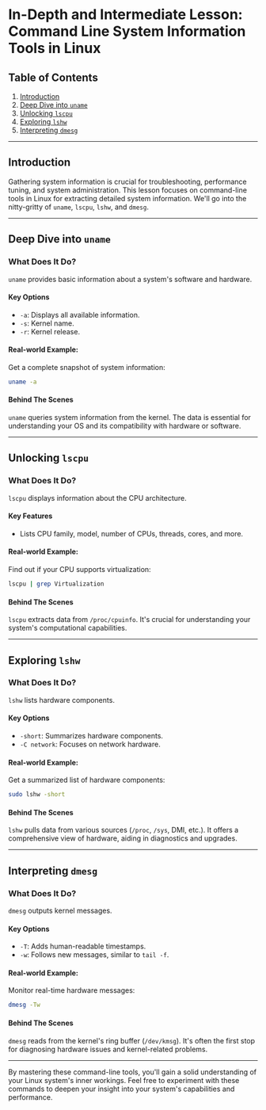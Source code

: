 # In-Depth and Intermediate Lesson: Command Line System Information Tools in Linux

## Table of Contents

1. [Introduction](#introduction)
2. [Deep Dive into `uname`](#deep-dive-into-uname)
3. [Unlocking `lscpu`](#unlocking-lscpu)
4. [Exploring `lshw`](#exploring-lshw)
5. [Interpreting `dmesg`](#interpreting-dmesg)

---

## Introduction

Gathering system information is crucial for troubleshooting, performance tuning, and system administration. This lesson focuses on command-line tools in Linux for extracting detailed system information. We'll go into the nitty-gritty of `uname`, `lscpu`, `lshw`, and `dmesg`.

---

## Deep Dive into `uname`

### What Does It Do?

`uname` provides basic information about a system's software and hardware.

#### Key Options

- `-a`: Displays all available information.
- `-s`: Kernel name.
- `-r`: Kernel release.

#### Real-world Example:

Get a complete snapshot of system information:

```bash
uname -a
```

#### Behind The Scenes

`uname` queries system information from the kernel. The data is essential for understanding your OS and its compatibility with hardware or software.

---

## Unlocking `lscpu`

### What Does It Do?

`lscpu` displays information about the CPU architecture.

#### Key Features

- Lists CPU family, model, number of CPUs, threads, cores, and more.
  
#### Real-world Example:

Find out if your CPU supports virtualization:

```bash
lscpu | grep Virtualization
```

#### Behind The Scenes

`lscpu` extracts data from `/proc/cpuinfo`. It's crucial for understanding your system's computational capabilities.

---

## Exploring `lshw`

### What Does It Do?

`lshw` lists hardware components.

#### Key Options

- `-short`: Summarizes hardware components.
- `-C network`: Focuses on network hardware.

#### Real-world Example:

Get a summarized list of hardware components:

```bash
sudo lshw -short
```

#### Behind The Scenes

`lshw` pulls data from various sources (`/proc`, `/sys`, DMI, etc.). It offers a comprehensive view of hardware, aiding in diagnostics and upgrades.

---

## Interpreting `dmesg`

### What Does It Do?

`dmesg` outputs kernel messages.

#### Key Options

- `-T`: Adds human-readable timestamps.
- `-w`: Follows new messages, similar to `tail -f`.

#### Real-world Example:

Monitor real-time hardware messages:

```bash
dmesg -Tw
```

#### Behind The Scenes

`dmesg` reads from the kernel's ring buffer (`/dev/kmsg`). It's often the first stop for diagnosing hardware issues and kernel-related problems.

---

By mastering these command-line tools, you'll gain a solid understanding of your Linux system's inner workings. Feel free to experiment with these commands to deepen your insight into your system's capabilities and performance.